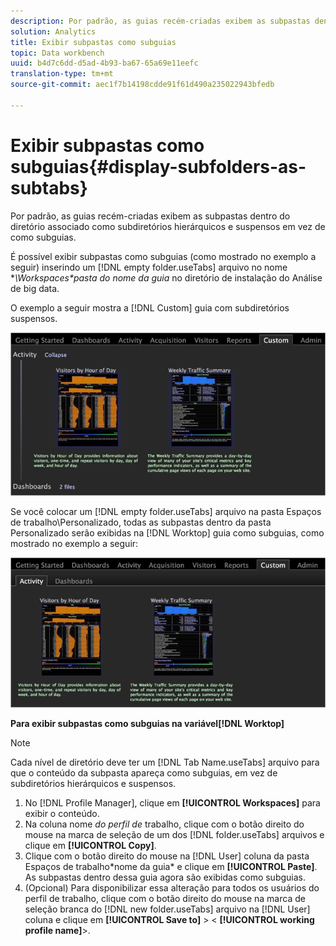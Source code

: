 ```yaml
---
description: Por padrão, as guias recém-criadas exibem as subpastas dentro do diretório associado como subdiretórios hierárquicos e suspensos em vez de como subguias.
solution: Analytics
title: Exibir subpastas como subguias
topic: Data workbench
uuid: b4d7c6dd-d5ad-4b93-ba67-65a69e11eefc
translation-type: tm+mt
source-git-commit: aec1f7b14198cdde91f61d490a235022943bfedb

---
```



# Exibir subpastas como subguias{#display-subfolders-as-subtabs}

Por padrão, as guias recém-criadas exibem as subpastas dentro do diretório associado como subdiretórios hierárquicos e suspensos em vez de como subguias.

É possível exibir subpastas como subguias (como mostrado no exemplo a seguir) inserindo um [!DNL empty folder.useTabs] arquivo no nome **\Workspaces\*pasta do nome da guia* no diretório de instalação do Análise de big data.

O exemplo a seguir mostra a [!DNL Custom] guia com subdiretórios suspensos.

![](assets/client-sub.png)

Se você colocar um [!DNL empty folder.useTabs] arquivo na pasta Espaços de trabalho\Personalizado, todas as subpastas dentro da pasta Personalizado serão exibidas na [!DNL Worktop] guia como subguias, como mostrado no exemplo a seguir:

![](assets/client-sub2.png)

**Para exibir subpastas como subguias na variável[!DNL Worktop]**

>[!NOTE]
>
>Cada nível de diretório deve ter um [!DNL Tab Name.useTabs] arquivo para que o conteúdo da subpasta apareça como subguias, em vez de subdiretórios hierárquicos e suspensos.

1. No [!DNL Profile Manager], clique em **[!UICONTROL Workspaces]** para exibir o conteúdo.
1. Na coluna nome *do perfil de* trabalho, clique com o botão direito do mouse na marca de seleção de um dos [!DNL folder.useTabs] arquivos e clique em **[!UICONTROL Copy]**.
1. Clique com o botão direito do mouse na [!DNL User] coluna da pasta Espaços de trabalho\*nome da guia* e clique em **[!UICONTROL Paste]**. As subpastas dentro dessa guia agora são exibidas como subguias.
1. (Opcional) Para disponibilizar essa alteração para todos os usuários do perfil de trabalho, clique com o botão direito do mouse na marca de seleção branca do [!DNL new folder.useTabs] arquivo na [!DNL User] coluna e clique em **[!UICONTROL Save to]** > &lt; **[!UICONTROL working profile name]**>.

